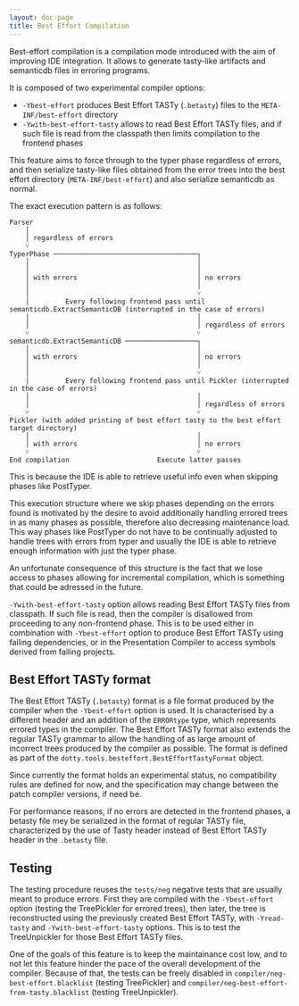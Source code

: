 ```yaml
---
layout: doc-page
title: Best Effort Compilation
---
```


Best-effort compilation is a compilation mode introduced with the aim of improving IDE integration. It allows to generate
tasty-like artifacts and semanticdb files in erroring programs.

It is composed of two experimental compiler options:
* `-Ybest-effort` produces Best Effort TASTy (`.betasty`) files to the `META-INF/best-effort` directory
* `-Ywith-best-effort-tasty` allows to read Best Effort TASTy files, and if such file is read from the classpath then
limits compilation to the frontend phases

This feature aims to force through to the typer phase regardless of errors, and then serialize tasty-like files
obtained from the error trees into the best effort directory (`META-INF/best-effort`) and also serialize semanticdb as normal.

The exact execution pattern is as follows:

```none
Parser
    │
    │ regardless of errors
    ˅
TyperPhase ────────────────────────────────────┐
    │                                          │
    │                                          │
    │ with errors                              │ no errors
    │                                          │
    │                                          ˅
    │         Every following frontend pass until semanticdb.ExtractSemanticDB (interrupted in the case of errors)
    │                                          │
    │                                          │ regardless of errors
    ˅                                          ˅
semanticdb.ExtractSemanticDB ──────────────────┐
    │                                          │
    │ with errors                              │ no errors
    │                                          │
    │                                          ˅
    │         Every following frontend pass until Pickler (interrupted in the case of errors)
    │                                          │
    │                                          │ regardless of errors
    ˅                                          ˅
Pickler (with added printing of best effort tasty to the best effort target directory)
    │                                          │
    │ with errors                              │ no errors
    ˅                                          ˅
End compilation                      Execute latter passes
```

This is because the IDE is able to retrieve useful info even when skipping phases like PostTyper.

This execution structure where we skip phases depending on the errors found is motivated by the desire
to avoid additionally handling errored trees in as many phases as possible, therefore also decreasing
maintenance load. This way phases like PostTyper do not have to be continually adjusted to handle trees
with errors from typer and usually the IDE is able to retrieve enough information with just the typer phase.

An unfortunate consequence of this structure is the fact that we lose access to phases allowing for incremental
compilation, which is something that could be adressed in the future.

`-Ywith-best-effort-tasty` option allows reading Best Effort TASTy files from classpath. If such file is read, then
the compiler is disallowed from proceeding to any non-frontend phase. This is to be used either in combination with
`-Ybest-effort` option to produce Best Effort TASTy using failing dependencies, or in the Presentation Compiler
to access symbols derived from failing projects.

## Best Effort TASTy format

The Best Effort TASTy (`.betasty`) format is a file format produced by the compiler when the `-Ybest-effort` option
is used. It is characterised by a different header and an addition of the `ERRORtype` type, which represents errored types in
the compiler. The Best Effort TASTy format also extends the regular TASTy grammar to allow the handling of as
large amount of incorrect trees produced by the compiler as possible. The format is defined as part of the
`dotty.tools.besteffort.BestEffortTastyFormat` object.

Since currently the format holds an experimental status, no compatibility rules are defined for now, and the specification
may change between the patch compiler versions, if need be.

For performance reasons, if no errors are detected in the frontend phases, a betasty file mey be serialized in the format of
regular TASTy file, characterized by the use of Tasty header instead of Best Effort TASTy header in the `.betasty` file.

## Testing

The testing procedure reuses the `tests/neg` negative tests that are usually meant to produce errors. First they are compiled
with the `-Ybest-effort` option (testing the TreePickler for errored trees), then later, the tree is reconstructed using
the previously created Best Effort TASTy, with `-Yread-tasty` and `-Ywith-best-effort-tasty` options. This is to test the
TreeUnpickler for those Best Effort TASTy files.

One of the goals of this feature is to keep the maintainance cost low, and to not let this feature hinder the pace of the
overall development of the compiler. Because of that, the tests can be freely disabled in `compiler/neg-best-effort.blacklist`
(testing TreePickler) and `compiler/neg-best-effort-from-tasty.blacklist` (testing TreeUnpickler).
